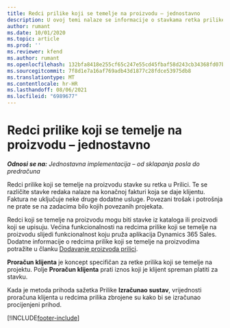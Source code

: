 ```yaml
---
title: Redci prilike koji se temelje na proizvodu – jednostavno
description: U ovoj temi nalaze se informacije o stavkama retka prilike koji se temelji na proizvodu u aplikaciji Project Operations.
author: rumant
ms.date: 10/01/2020
ms.topic: article
ms.prod: ''
ms.reviewer: kfend
ms.author: rumant
ms.openlocfilehash: 132bfa8418e255cf65c247e55cd45fbaf58d243cb34368fd07bc4ade11bb243e
ms.sourcegitcommit: 7f8d1e7a16af769adb43d1877c28fdce53975db8
ms.translationtype: MT
ms.contentlocale: hr-HR
ms.lasthandoff: 08/06/2021
ms.locfileid: "6989677"
---
```

# <a name="product-based-opportunity-lines---lite"></a>Redci prilike koji se temelje na proizvodu – jednostavno

_**Odnosi se na:** Jednostavna implementacija – od sklapanja posla do predračuna_

Redci prilike koji se temelje na proizvodu stavke su retka u Prilici. Te se različite stavke redaka nalaze na konačnoj fakturi koja se daje klijentu. Faktura ne uključuje neke druge dodatne usluge. Povezani trošak i potrošnja ne prate se na zadacima bilo kojih povezanih projekata.

Redci koji se temelje na proizvodu mogu biti stavke iz kataloga ili proizvodi koji se upisuju. Većina funkcionalnosti na redcima prilike koji se temelje na proizvodu slijedi funkcionalnost koju pruža aplikacija Dynamics 365 Sales. Dodatne informacije o redcima prilike koji se temelje na proizvodima potražite u članku [Dodavanje proizvoda prilici](/dynamics365/sales-enterprise/add-products-opportunity).

**Proračun klijenta** je koncept specifičan za retke prilika koji se temelje na projektu. Polje **Proračun klijenta** prati iznos koji je klijent spreman platiti za stavku.

Kada je metoda prihoda sažetka Prilike **Izračunao sustav**, vrijednosti proračuna klijenta u redcima prilika zbrojene su kako bi se izračunao procijenjeni prihod. 



[!INCLUDE[footer-include](../../includes/footer-banner.md)]